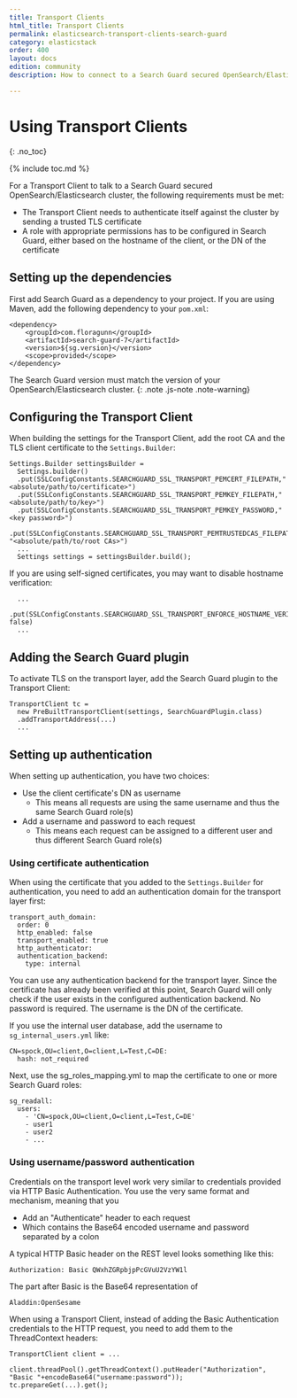 ```yaml
---
title: Transport Clients
html_title: Transport Clients
permalink: elasticsearch-transport-clients-search-guard
category: elasticstack
order: 400
layout: docs
edition: community
description: How to connect to a Search Guard secured OpenSearch/Elasticsearch cluster using a Transport Client.

---
```

<!---
Copyright 2020 floragunn GmbH
-->

# Using Transport Clients
{: .no_toc}

{% include toc.md %}

For a Transport Client to talk to a Search Guard secured OpenSearch/Elasticsearch cluster, the following requirements must be met:

* The Transport Client needs to authenticate itself against the cluster by sending a trusted TLS certificate
* A role with appropriate permissions has to be configured in Search Guard, either based on the hostname of the client, or the DN of the certificate

## Setting up the dependencies

First add Search Guard as a dependency to your project. If you are using Maven, add the following dependency to your `pom.xml`: 

```
<dependency>
    <groupId>com.floragunn</groupId>
    <artifactId>search-guard-7</artifactId>
    <version>${sg.version}</version>
    <scope>provided</scope>
</dependency>
```     

The Search Guard version must match the version of your OpenSearch/Elasticsearch cluster. 
{: .note .js-note .note-warning}
    
## Configuring the Transport Client

When building the settings for the Transport Client, add the root CA and the TLS client certificate to the `Settings.Builder`:

```
Settings.Builder settingsBuilder = 
  Settings.builder()
  .put(SSLConfigConstants.SEARCHGUARD_SSL_TRANSPORT_PEMCERT_FILEPATH,"<absolute/path/to/certificate>")
  .put(SSLConfigConstants.SEARCHGUARD_SSL_TRANSPORT_PEMKEY_FILEPATH,"<absolute/path/to/key>")
  .put(SSLConfigConstants.SEARCHGUARD_SSL_TRANSPORT_PEMKEY_PASSWORD,"<key password>")
  .put(SSLConfigConstants.SEARCHGUARD_SSL_TRANSPORT_PEMTRUSTEDCAS_FILEPATH, "<absolute/path/to/root CAs>")
  ...
  Settings settings = settingsBuilder.build();
```     

If you are using self-signed certificates, you may want to disable hostname verification:

```
  ...
  .put(SSLConfigConstants.SEARCHGUARD_SSL_TRANSPORT_ENFORCE_HOSTNAME_VERIFICATION, false)
  ...

```     

## Adding the Search Guard plugin

To activate TLS on the transport layer, add the Search Guard plugin to the Transport Client:

```
TransportClient tc = 
  new PreBuiltTransportClient(settings, SearchGuardPlugin.class)
  .addTransportAddress(...)
  ...
```  

## Setting up authentication

When setting up authentication, you have two choices:

* Use the client certificate's DN as username
  * This means all requests are using the same username and thus the same Search Guard role(s)
* Add a username and password to each request
  * This means each request can be assigned to a different user and thus different Search Guard role(s)

  
### Using certificate authentication

When using the certificate that you added to the `Settings.Builder` for authentication, you need to add an authentication domain for the transport layer first:

```
transport_auth_domain:
  order: 0
  http_enabled: false
  transport_enabled: true  
  http_authenticator:
  authentication_backend:
    type: internal     
```  

You can use any authentication backend for the transport layer. Since the certificate has already been verified at this point, Search Guard will only check if the user exists in the configured authentication backend. No password is required. The username is the DN of the certificate.

If you use the internal user database, add the username to `sg_internal_users.yml` like:

```
CN=spock,OU=client,O=client,L=Test,C=DE:
  hash: not_required
``` 

Next, use the sg_roles_mapping.yml to map the certificate to one or more Search Guard roles:

```
sg_readall:
  users:
    - 'CN=spock,OU=client,O=client,L=Test,C=DE'
    - user1
    - user2
    - ...
```

### Using username/password authentication

Credentials on the transport level work very similar to credentials provided via HTTP Basic Authentication. You use the very same format and mechanism, meaning that you

* Add an "Authenticate" header to each request
* Which contains the Base64 encoded username and password separated by a colon

A typical HTTP Basic header on the REST level looks something like this:

```
Authorization: Basic QWxhZGRpbjpPcGVuU2VzYW1l
```

The part after Basic is the Base64 representation of

```
Aladdin:OpenSesame
```

When using a Transport Client, instead of adding the Basic Authentication credentials to the HTTP request, you need to add them to the ThreadContext headers:

```
TransportClient client = ...

client.threadPool().getThreadContext().putHeader("Authorization", "Basic "+encodeBase64("username:password"));
tc.prepareGet(...).get();
```